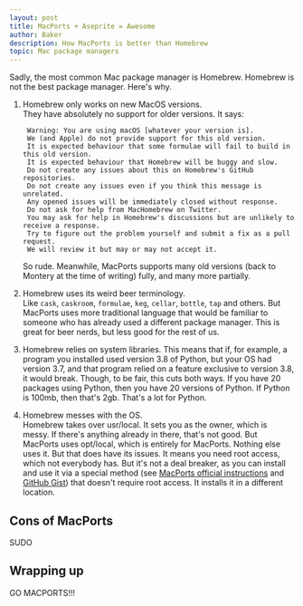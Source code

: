 ```yaml
---
layout: post
title: MacPorts + Aseprite = Awesome
author: Baker
description: How MacPorts is better than Homebrew
topic: Mac package managers
---
```

Sadly, the most common Mac package manager is Homebrew. Homebrew is not the best package manager. Here's why.
1. Homebrew only works on new MacOS versions.  
    They have absolutely no support for older versions. It says: 

        Warning: You are using macOS [whatever your version is].
        We (and Apple) do not provide support for this old version.
        It is expected behaviour that some formulae will fail to build in this old version.
        It is expected behaviour that Homebrew will be buggy and slow.
        Do not create any issues about this on Homebrew's GitHub repositories.
        Do not create any issues even if you think this message is unrelated.
        Any opened issues will be immediately closed without response.
        Do not ask for help from MacHomebrew on Twitter.
        You may ask for help in Homebrew's discussions but are unlikely to receive a response.
        Try to figure out the problem yourself and submit a fix as a pull request.
        We will review it but may or may not accept it.
    
    So rude. Meanwhile, MacPorts supports many old versions (back to Montery at the time of writing) fully, and many more partially.
2. Homebrew uses its weird beer terminology.  
    Like `cask`, `caskroom`, `formulae`, `keg`, `cellar`, `bottle`, `tap` and others. But MacPorts uses more traditional language that would be familiar to someone who has already used a different package manager. This is great for beer nerds, but less good for the rest of us.
3. Homebrew relies on system libraries. This means that if, for example, a program you installed used version 3.8 of Python, but your OS had version 3.7, and that program relied on a feature exclusive to version 3.8, it would break. Though, to be fair, this cuts both ways. If you have 20 packages using Python, then you have 20 versions of Python. If Python is 100mb, then that's 2gb. That's a lot for Python.
4. Homebrew messes with the OS.  
    Homebrew takes over usr/local. It sets you as the owner, which is messy. If there's anything already in there, that's not good. But MacPorts uses opt/local, which is entirely for MacPorts. Nothing else uses it. But that does have its issues. It means you need root access, which not everybody has. But it's not a deal breaker, as you can install and use it via a special method (see [MacPorts official instructions](https://www.macports.org/install.php#source) and [GitHub Gist](https://gist.github.com/daggerok/d6c7ed8b9efa03b30ffd0e9f44cdd121)) that doesn't require root access. It installs it in a different location.

## Cons of MacPorts
SUDO

## Wrapping up
GO MACPORTS!!!